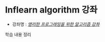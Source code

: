 # Inflearn algorithm 강좌 
- 강좌명 : [*영리한 프로그래밍을 위한 알고리즘 강좌*](https://www.inflearn.com/course/%EC%95%8C%EA%B3%A0%EB%A6%AC%EC%A6%98-%EA%B0%95%EC%A2%8C/)

학습 내용 정리
